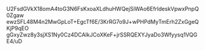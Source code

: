 U2FsdGVkX18omA4toG3N6FsKxoaXLdhuHWQejSiWAo6EfrldeskVpwxPnpQ0Zgaw
ewzSFL48M4n2MwGpLoT+EgcTf6E/3KrRG7o9J+wPHPdMyTmErh2ZxGgeQKjP9qEO
gGxyZwz8y3sjXS1Ny0Cz4DCAlkJCoXKeF+jrSSRQEXYJyaDo3Wfyysq1VQGE4/uD
